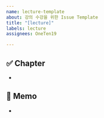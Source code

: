 ```yaml
---
name: lecture-template
about: 강의 수강을 위한 Issue Template
title: "[lecture]"
labels: lecture
assignees: OneTen19

---
```


## ✅ Chapter

- 

## 📄 Memo

-
